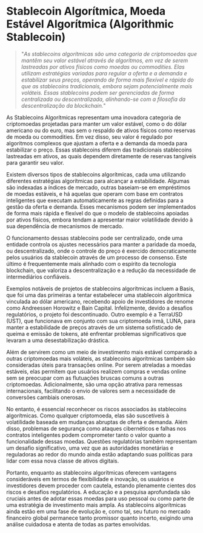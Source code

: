 # Stablecoin Algorítmica, Moeda Estável Algorítmica (Algorithmic Stablecoin)

>"*As stablecoins algorítmicas são uma categoria de criptomoedas que mantêm seu valor estável através de algoritmos, em vez de serem lastreadas por ativos físicos como moedas ou commodities. Elas utilizam estratégias variadas para regular a oferta e a demanda e estabilizar seus preços, operando de forma mais flexível e rápida do que as stablecoins tradicionais, embora sejam potencialmente mais voláteis. Essas stablecoins podem ser gerenciadas de forma centralizada ou descentralizada, alinhando-se com a filosofia da descentralização da blockchain.*"

As Stablecoins Algorítmicas representam uma inovadora categoria de criptomoedas projetadas para manter um valor estável, como o do dólar americano ou do euro, mas sem o respaldo de ativos físicos como reservas de moeda ou commodities. Em vez disso, seu valor é regulado por algoritmos complexos que ajustam a oferta e a demanda da moeda para estabilizar o preço. Essas stablecoins diferem das tradicionais stablecoins lastreadas em ativos, as quais dependem diretamente de reservas tangíveis para garantir seu valor.

Existem diversos tipos de stablecoins algorítmicas, cada uma utilizando diferentes estratégias algorítmicas para alcançar a estabilidade. Algumas são indexadas a índices de mercado, outras baseiam-se em empréstimos de moedas estáveis, e há aquelas que operam com base em contratos inteligentes que executam automaticamente as regras definidas para a gestão da oferta e demanda. Esses mecanismos podem ser implementados de forma mais rápida e flexível do que o modelo de stablecoins apoiadas por ativos físicos, embora tendam a apresentar maior volatilidade devido à sua dependência de mecanismos de mercado.

O funcionamento dessas stablecoins pode ser centralizado, onde uma entidade controla os ajustes necessários para manter a paridade da moeda, ou descentralizado, onde o controle do preço é exercido democraticamente pelos usuários da stablecoin através de um processo de consenso. Este último é frequentemente mais alinhado com o espírito da tecnologia blockchain, que valoriza a descentralização e a redução da necessidade de intermediários confiáveis.

Exemplos notáveis de projetos de stablecoins algorítmicas incluem a Basis, que foi uma das primeiras a tentar estabelecer uma stablecoin algorítmica vinculada ao dólar americano, recebendo apoio de investidores de renome como Andreessen Horowitz e Bain Capital. Infelizmente, devido a desafios regulatórios, o projeto foi descontinuado. Outro exemplo é a TerraUSD (UST), que funcionava em conjunto com sua criptomoeda irmã, LUNA, para manter a estabilidade de preços através de um sistema sofisticado de queima e emissão de tokens, até enfrentar problemas significativos que levaram a uma desestabilização drástica.

Além de servirem como um meio de investimento mais estável comparado a outras criptomoedas mais voláteis, as stablecoins algorítmicas também são consideradas úteis para transações online. Por serem atreladas a moedas estáveis, elas permitem que usuários realizem compras e vendas online sem se preocupar com as flutuações bruscas comuns a outras criptomoedas. Adicionalmente, são uma opção atrativa para remessas internacionais, facilitando o envio de valores sem a necessidade de conversões cambiais onerosas.

No entanto, é essencial reconhecer os riscos associados às stablecoins algorítmicas. Como qualquer criptomoeda, elas são suscetíveis à volatilidade baseada em mudanças abruptas de oferta e demanda. Além disso, problemas de segurança como ataques cibernéticos e falhas nos contratos inteligentes podem comprometer tanto o valor quanto a funcionalidade dessas moedas. Questões regulatórias também representam um desafio significativo, uma vez que as autoridades monetárias e reguladoras ao redor do mundo ainda estão adaptando suas políticas para lidar com essa nova classe de ativos digitais.

Portanto, enquanto as stablecoins algorítmicas oferecem vantagens consideráveis em termos de flexibilidade e inovação, os usuários e investidores devem proceder com cautela, estando plenamente cientes dos riscos e desafios regulatórios. A educação e a pesquisa aprofundada são cruciais antes de adotar essas moedas para uso pessoal ou como parte de uma estratégia de investimento mais ampla. As stablecoins algorítmicas ainda estão em uma fase de evolução e, como tal, seu futuro no mercado financeiro global permanece tanto promissor quanto incerto, exigindo uma análise cuidadosa e atenta de todas as partes envolvidas.